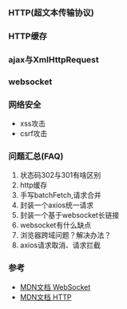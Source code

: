 ### HTTP(超文本传输协议)

### HTTP缓存

### ajax与XmlHttpRequest


### websocket

### 网络安全
- xss攻击
- csrf攻击

### 问题汇总(FAQ)
1. 状态码302与301有啥区别
2. http缓存
3. 手写batchFetch,请求合并 
4. 封装一个axios统一请求
5. 封装一个基于websocket长链接
6. websocket有什么缺点
7. 浏览器跨域问题？解决办法？
8. axios请求取消、请求拦截


### 参考
- [MDN文档 WebSocket](https://developer.mozilla.org/zh-CN/docs/Web/API/WebSocket)
- [MDN文档 HTTP](https://developer.mozilla.org/zh-CN/docs/Web/HTTP)